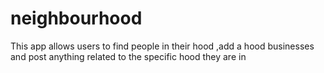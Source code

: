 # neighbourhood
This app allows users to find people in their hood ,add a hood businesses and post anything related to the specific hood they are in
